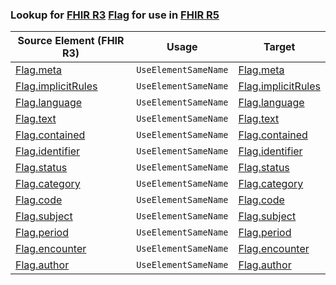 ### Lookup for [FHIR R3](https://hl7.org/fhir/STU3/) [Flag](https://hl7.org/fhir/STU3/Flag.html) for use in [FHIR R5](https://hl7.org/fhir/R5/)

| Source Element (FHIR R3) | Usage | Target |
| -------------- | ----- | ------ |
| [Flag.meta](https://hl7.org/fhir/STU3/Flag.html#resource) | `UseElementSameName` | [Flag.meta](https://hl7.org/fhir/R5/Flag.html#resource) |
| [Flag.implicitRules](https://hl7.org/fhir/STU3/Flag.html#resource) | `UseElementSameName` | [Flag.implicitRules](https://hl7.org/fhir/R5/Flag.html#resource) |
| [Flag.language](https://hl7.org/fhir/STU3/Flag.html#resource) | `UseElementSameName` | [Flag.language](https://hl7.org/fhir/R5/Flag.html#resource) |
| [Flag.text](https://hl7.org/fhir/STU3/Flag.html#resource) | `UseElementSameName` | [Flag.text](https://hl7.org/fhir/R5/Flag.html#resource) |
| [Flag.contained](https://hl7.org/fhir/STU3/Flag.html#resource) | `UseElementSameName` | [Flag.contained](https://hl7.org/fhir/R5/Flag.html#resource) |
| [Flag.identifier](https://hl7.org/fhir/STU3/Flag.html#resource) | `UseElementSameName` | [Flag.identifier](https://hl7.org/fhir/R5/Flag.html#resource) |
| [Flag.status](https://hl7.org/fhir/STU3/Flag.html#resource) | `UseElementSameName` | [Flag.status](https://hl7.org/fhir/R5/Flag.html#resource) |
| [Flag.category](https://hl7.org/fhir/STU3/Flag.html#resource) | `UseElementSameName` | [Flag.category](https://hl7.org/fhir/R5/Flag.html#resource) |
| [Flag.code](https://hl7.org/fhir/STU3/Flag.html#resource) | `UseElementSameName` | [Flag.code](https://hl7.org/fhir/R5/Flag.html#resource) |
| [Flag.subject](https://hl7.org/fhir/STU3/Flag.html#resource) | `UseElementSameName` | [Flag.subject](https://hl7.org/fhir/R5/Flag.html#resource) |
| [Flag.period](https://hl7.org/fhir/STU3/Flag.html#resource) | `UseElementSameName` | [Flag.period](https://hl7.org/fhir/R5/Flag.html#resource) |
| [Flag.encounter](https://hl7.org/fhir/STU3/Flag.html#resource) | `UseElementSameName` | [Flag.encounter](https://hl7.org/fhir/R5/Flag.html#resource) |
| [Flag.author](https://hl7.org/fhir/STU3/Flag.html#resource) | `UseElementSameName` | [Flag.author](https://hl7.org/fhir/R5/Flag.html#resource) |
